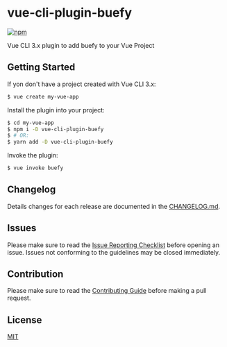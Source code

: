 # vue-cli-plugin-buefy

[![npm](https://img.shields.io/npm/v/vue-cli-plugin-buefy.svg)](https://www.npmjs.com/package/vue-cli-plugin-buefy)

Vue CLI 3.x plugin to add buefy to your Vue Project


## Getting Started
If yon don't have a project created with Vue CLI 3.x:

```sh
$ vue create my-vue-app
```

Install the plugin into your project:

```sh
$ cd my-vue-app
$ npm i -D vue-cli-plugin-buefy
$ # OR:
$ yarn add -D vue-cli-plugin-buefy
```

Invoke the plugin:

```sh
$ vue invoke buefy
```


## Changelog
Details changes for each release are documented in the [CHANGELOG.md](https://github.com/buefy/vue-cli-plugin-buefy/blob/dev/CHANGELOG.md).


## Issues
Please make sure to read the [Issue Reporting Checklist](https://github.com/buefy/vue-cli-plugin-buefy/blob/dev/.github/CONTRIBUTING.md#issue-reporting-guidelines) before opening an issue. Issues not conforming to the guidelines may be closed immediately.


## Contribution
Please make sure to read the [Contributing Guide](https://github.com/buefy/vue-cli-plugin-buefy/blob/dev/.github/CONTRIBUTING.md) before making a pull request.


## License

[MIT](http://opensource.org/licenses/MIT)
